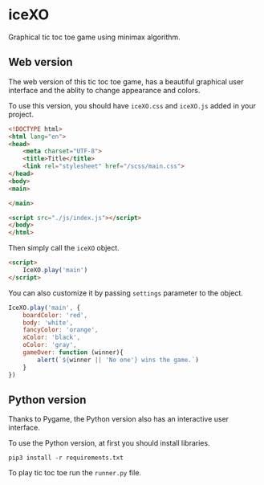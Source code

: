 # iceXO
Graphical tic toc toe game using minimax algorithm.

## Web version

The web version of this tic toc toe game, has a beautiful graphical user interface and the ablity to change appearance and colors.

To use this version, you should have `iceXO.css` and `iceXO.js` added in your project.
``` html
<!DOCTYPE html>
<html lang="en">
<head>
    <meta charset="UTF-8">
    <title>Title</title>
    <link rel="stylesheet" href="/scss/main.css">
</head>
<body>
<main>

</main>

<script src="./js/index.js"></script>
</body>
</html>
```

Then simply call the `iceXO` object.
``` html
<script>
    IceXO.play('main')
</script>
```

You can also customize it by passing `settings` parameter to the object.
``` javascript
IceXO.play('main', {
    boardColor: 'red',
    body: 'white',
    fancyColor: 'orange',
    xColor: 'black',
    oColor: 'gray',
    gameOver: function (winner){
        alert(`${winner || 'No one'} wins the game.`)
    }
})
``` 
## Python version
Thanks to Pygame, the Python version also has an interactive user interface.

To use the Python version, at first you should install libraries.
```
pip3 install -r requirements.txt
```
To play tic toc toe run the `runner.py` file.
